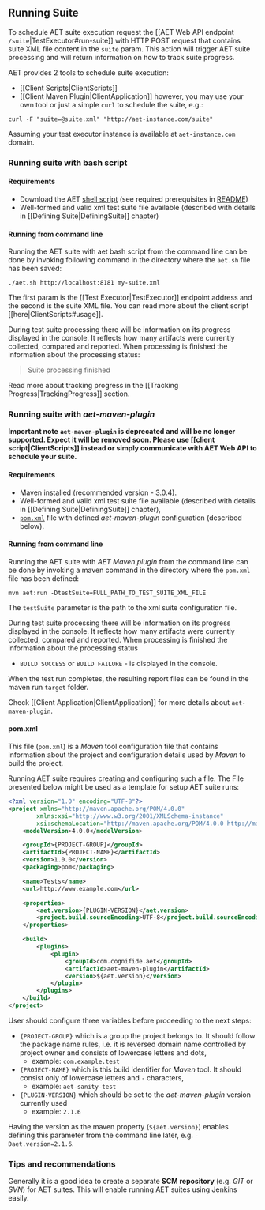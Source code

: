 ## Running Suite

To schedule AET suite execution request the [[AET Web API endpoint `/suite`|TestExecutor#run-suite]]
with HTTP POST request that contains suite XML file content in the `suite` param.
This action will trigger AET suite processing and will return information on how to track suite progress.

AET provides 2 tools to schedule suite execution:
- [[Client Scripts|ClientScripts]]
- [[Client Maven Plugin|ClientApplication]]
however, you may use your own tool or just a simple `curl` to schedule the suite, e.g.:
```
curl -F "suite=@suite.xml" "http://aet-instance.com/suite"
```
Assuming your test executor instance is available at `aet-instance.com` domain.

### Running suite with bash script

#### Requirements
* Download the AET [shell script](https://github.com/wttech/aet/blob/master/client/client-scripts/aet.sh)
  (see required prerequisites in [README](https://github.com/wttech/aet/blob/master/client/client-scripts/README.md))
* Well-formed and valid xml test suite file available
(described with details in [[Defining Suite|DefiningSuite]] chapter)

#### Running from command line
Running the AET suite with aet bash script from the command line can be
done by invoking following command in the directory where the `aet.sh`
file has been saved:

```
./aet.sh http://localhost:8181 my-suite.xml
```

The first param is the [[Test Executor|TestExecutor]] endpoint address and the second is
the suite XML file. You can read more about the client script [[here|ClientScripts#usage]].

During test suite processing there will be information on its progress displayed
in the console. It reflects how many artifacts were currently collected, compared and reported.
When processing is finished the information about the processing status:

> Suite processing finished

Read more about tracking progress in the [[Tracking Progress|TrackingProgress]] section.

### Running suite with *aet-maven-plugin*

**Important note**
**`aet-maven-plugin` is deprecated and will be no longer supported. Expect it will be removed soon.
Please use [[client script|ClientScripts]] instead or simply communicate with AET Web API to schedule your suite.**

#### Requirements
* Maven installed (recommended version - 3.0.4).
* Well-formed and valid xml test suite file available (described with
details in [[Defining Suite|DefiningSuite]] chapter),
* [`pom.xml`](#pomxml) file with defined *aet-maven-plugin* configuration (described below).

#### Running from command line

Running the AET suite with *AET Maven plugin* from the command line can be
done by invoking a maven command in the directory where the `pom.xml`
file has been defined:

```
mvn aet:run -DtestSuite=FULL_PATH_TO_TEST_SUITE_XML_FILE
```

The `testSuite` parameter is the path to the xml suite configuration file.

During test suite processing there will be information on its progress displayed
in the console. It reflects how many artifacts were currently collected, compared and reported.
When processing is finished the information about the processing status
- `BUILD SUCCESS` or `BUILD FAILURE` - is displayed in the console.

When the test run completes, the resulting report files can be found in
the maven run `target` folder.

Check [[Client Application|ClientApplication]] for more details about `aet-maven-plugin`.

#### pom.xml

This file (`pom.xml`) is a *Maven* tool configuration file that contains
information about the project and configuration details used by *Maven* to build the project.

Running AET suite requires creating and configuring such a file. The File
presented below might be used as a template for setup AET suite runs:

```xml
<?xml version="1.0" encoding="UTF-8"?>
<project xmlns="http://maven.apache.org/POM/4.0.0"
        xmlns:xsi="http://www.w3.org/2001/XMLSchema-instance"
        xsi:schemaLocation="http://maven.apache.org/POM/4.0.0 http://maven.apache.org/xsd/maven-4.0.0.xsd">
    <modelVersion>4.0.0</modelVersion>

    <groupId>{PROJECT-GROUP}</groupId>
    <artifactId>{PROJECT-NAME}</artifactId>
    <version>1.0.0</version>
    <packaging>pom</packaging>

    <name>Tests</name>
    <url>http://www.example.com</url>

    <properties>
        <aet.version>{PLUGIN-VERSION}</aet.version>
        <project.build.sourceEncoding>UTF-8</project.build.sourceEncoding>
    </properties>

    <build>
        <plugins>
            <plugin>
                <groupId>com.cognifide.aet</groupId>
                <artifactId>aet-maven-plugin</artifactId>
                <version>${aet.version}</version>
            </plugin>
        </plugins>
    </build>
</project>
```

User should configure three variables before proceeding to the next steps:
* `{PROJECT-GROUP}` which is a group the project belongs to. It should
follow the package name rules, i.e. it is reversed domain name controlled
by project owner and consists of lowercase letters and dots,
    * example: `com.example.test`
* `{PROJECT-NAME}` which is this build identifier for *Maven* tool.
It should consist only of lowercase letters and `-` characters,
    * example: `aet-sanity-test`
* `{PLUGIN-VERSION}` which should be set to the *aet-maven-plugin* version currently used
    * example: `2.1.6`

Having the version as the maven property (`${aet.version}`) enables
defining this parameter from the command line later, e.g. `-Daet.version=2.1.6`.

### Tips and recommendations

Generally it is a good idea to create a separate **SCM repository**
(e.g. *GIT* or *SVN*) for AET suites. This will enable running AET suites using Jenkins easily.
